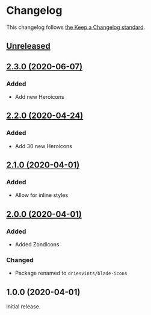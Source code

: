 # Changelog

This changelog follows [the Keep a Changelog standard](https://keepachangelog.com).


## [Unreleased](https://github.com/driesvints/blade-icons/compare/2.4.0...master)


## [2.3.0 (2020-06-07)](https://github.com/driesvints/blade-icons/compare/2.2.0...2.3.0)

### Added
- Add new Heroicons


## [2.2.0 (2020-04-24)](https://github.com/driesvints/blade-icons/compare/2.1.0...2.2.0)

### Added
- Add 30 new Heroicons


## [2.1.0 (2020-04-01)](https://github.com/driesvints/blade-icons/compare/2.0.0...2.1.0)

### Added
- Allow for inline styles


## [2.0.0 (2020-04-01)](https://github.com/driesvints/blade-icons/compare/1.0.0...2.0.0)

### Added
- Added Zondicons

### Changed
- Package renamed to `driesvints/blade-icons`


## 1.0.0 (2020-04-01)

Initial release.

